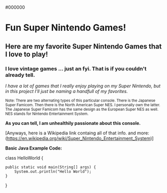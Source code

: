 #000000
# Fun Super Nintendo Games!
## Here are my favorite Super Nintendo Games that I love to play!
### I love vintage games ... just an fyi. That is if you couldn't already tell.

*I have a lot of games that I really enjoy playing on my Super Nintendo, but in this project I'll just be naming a handfull of my favorites.*

<sub>Note: There are two alternating types of this particular console. There is the Japanese Super Famicom. Then there is the North American Super NES. I personally own the latter. The Japanese Super Famicom has the same design as the European Super NES as well. NES stands for Nintendo Entertainment System.</sub>

**As you can tell, I am unhealthily passionate about this console.**

[Anyways, here is a Wikipedia link containg all of that info. and more: (https://en.wikipedia.org/wiki/Super_Nintendo_Entertainment_System)]

**Basic Java Example Code:**

class HelloWorld {

	public static void main(String[] args) {
		System.out.println("Hello World");
	}
}